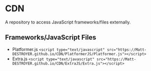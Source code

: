 # CDN
A repository to access JavaScript frameworks/files externally.

## Frameworks/JavaScript Files
- Platformer.js `<script type="text/javascript" src="https://Matt-DESTROYER.github.io/CDN/PlatformerJS/Platformer.js"></script>`
- Extra.js `<script type="text/javascript" src="https://Matt-DESTROYER.github.io/CDN/ExtraJS/Extra.js"></script>`
